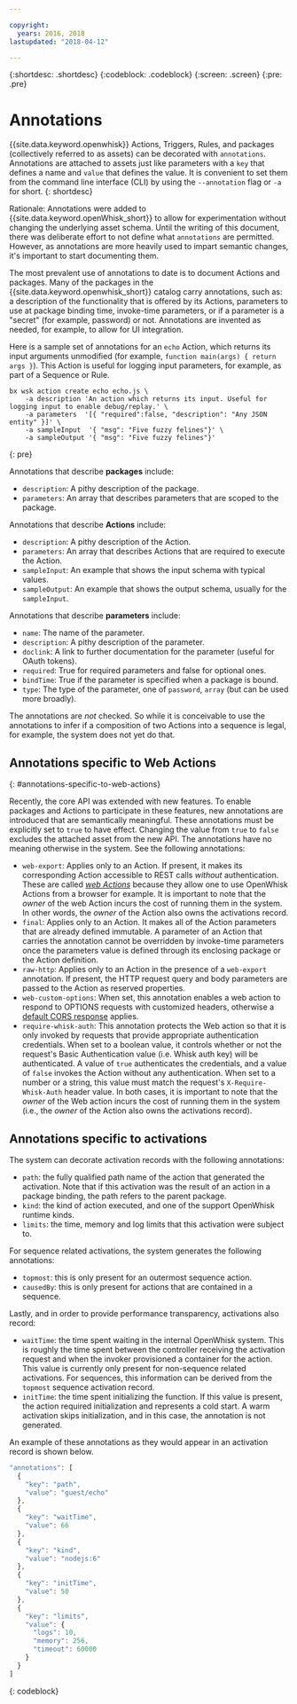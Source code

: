 ```yaml
---

copyright:
  years: 2016, 2018
lastupdated: "2018-04-12"

---
```


{:shortdesc: .shortdesc}
{:codeblock: .codeblock}
{:screen: .screen}
{:pre: .pre}

# Annotations

{{site.data.keyword.openwhisk}} Actions, Triggers, Rules, and packages (collectively referred to as assets) can be decorated with `annotations`. Annotations are attached to assets just like parameters with a `key` that defines a name and `value` that defines the value. It is convenient to set them from the command line interface (CLI) by using the `--annotation` flag or `-a` for short.
{: shortdesc}

Rationale: Annotations were added to {{site.data.keyword.openWhisk_short}} to allow for experimentation without changing the underlying asset schema. Until the writing of this document, there was deliberate effort to not define what `annotations` are permitted. However, as annotations are more heavily used to impart semantic changes, it's important to start documenting them.

The most prevalent use of annotations to date is to document Actions and packages. Many of the packages in the {{site.data.keyword.openwhisk_short}} catalog carry annotations, such as: a description of the functionality that is offered by its Actions, parameters to use at package binding time, invoke-time parameters, or if a parameter is a "secret" (for example, password) or not. Annotations are invented as needed, for example, to allow for UI integration.

Here is a sample set of annotations for an `echo` Action, which returns its input arguments unmodified (for example, `function main(args) { return args }`). This Action is useful for logging input parameters, for example, as part of a Sequence or Rule.
```
bx wsk action create echo echo.js \
    -a description 'An action which returns its input. Useful for logging input to enable debug/replay.' \
    -a parameters  '[{ "required":false, "description": "Any JSON entity" }]' \
    -a sampleInput  '{ "msg": "Five fuzzy felines"}' \
    -a sampleOutput '{ "msg": "Five fuzzy felines"}'
```
{: pre}

Annotations that describe **packages** include:

- `description`: A pithy description of the package.
- `parameters`: An array that describes parameters that are scoped to the package.

Annotations that describe **Actions** include:

- `description`: A pithy description of the Action.
- `parameters`: An array that describes Actions that are required to execute the Action.
- `sampleInput`: An example that shows the input schema with typical values.
- `sampleOutput`: An example that shows the output schema, usually for the `sampleInput`.

Annotations that describe **parameters** include:

- `name`: The name of the parameter.
- `description`: A pithy description of the parameter.
- `doclink`: A link to further documentation for the parameter (useful for OAuth tokens).
- `required`: True for required parameters and false for optional ones.
- `bindTime`: True if the parameter is specified when a package is bound.
- `type`: The type of the parameter, one of `password`, `array` (but can be used more broadly).

The annotations are _not_ checked. So while it is conceivable to use the annotations to infer if a composition of two Actions into a sequence is legal, for example, the system does not yet do that.

## Annotations specific to Web Actions
{: #annotations-specific-to-web-actions}

Recently, the core API was extended with new features. To enable packages and Actions to participate in these features, new annotations are introduced that are semantically meaningful. These annotations must be explicitly set to `true` to have effect. Changing the value from `true` to `false` excludes the attached asset from the new API. The annotations have no meaning otherwise in the system. See the following annotations:

- `web-export`: Applies only to an Action. If present, it makes its corresponding Action accessible to REST calls _without_ authentication. These are called [_web Actions_](openwhisk_webactions.html) because they allow one to use OpenWhisk Actions from a browser for example. It is important to note that the _owner_ of the web Action incurs the cost of running them in the system. In other words, the _owner_ of the Action also owns the activations record.
- `final`: Applies only to an Action. It makes all of the Action parameters that are already defined immutable. A parameter of an Action that carries the annotation cannot be overridden by invoke-time parameters once the parameters value is defined through its enclosing package or the Action definition.
- `raw-http`: Applies only to an Action in the presence of a `web-export` annotation. If present, the HTTP request query and body parameters are passed to the Action as reserved properties.
- `web-custom-options`: When set, this annotation enables a web action to respond to OPTIONS requests with customized headers, otherwise a [default CORS response](openwhisk_webactions.html#options-requests) applies.
- `require-whisk-auth`: This annotation protects the Web action so that it is only invoked by requests that provide appropriate authentication credentials. When set to a boolean value, it controls whether or not the request's Basic Authentication value (i.e. Whisk auth key) will be authenticated. A value of `true` authenticates the credentials, and a value of `false` invokes the Action without any authentication. When set to a number or a string, this value must match the request's `X-Require-Whisk-Auth` header value. In both cases, it is important to note that the _owner_ of the Web action incurs the cost of running them in the system (i.e., the _owner_ of the Action also owns the activations record).

## Annotations specific to activations

The system can decorate activation records with the following annotations:

- `path`: the fully qualified path name of the action that generated the activation. Note that if this activation was the result of an action in a package binding, the path refers to the parent package.
- `kind`: the kind of action executed, and one of the support OpenWhisk runtime kinds.
- `limits`: the time, memory and log limits that this activation were subject to.

For sequence related activations, the system generates the following annotations:

- `topmost`: this is only present for an outermost sequence action.
- `causedBy`: this is only present for actions that are contained in a sequence.

Lastly, and in order to provide performance transparency, activations also record:

- `waitTime`: the time spent waiting in the internal OpenWhisk system. This is roughly the time spent between the controller receiving the activation request and when the invoker provisioned a container for the action. This value is currently only present for non-sequence related activations. For sequences, this information can be derived from the `topmost` sequence activation record.
- `initTime`: the time spent initializing the function. If this value is present, the action required initialization and represents a cold start. A warm activation skips initialization, and in this case, the annotation is not generated.

An example of these annotations as they would appear in an activation record is shown below.

```javascript
"annotations": [
  {
    "key": "path",
    "value": "guest/echo"
  },
  {
    "key": "waitTime",
    "value": 66
  },
  {
    "key": "kind",
    "value": "nodejs:6"
  },
  {
    "key": "initTime",
    "value": 50
  },
  {
    "key": "limits",
    "value": {
      "logs": 10,
      "memory": 256,
      "timeout": 60000
    }
  }
]
```
{: codeblock}